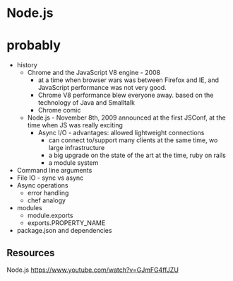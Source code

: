 # Node.js

# probably

* history
  * Chrome and the JavaScript V8 engine - 2008
    * at a time when browser wars was between Firefox and IE, and JavaScript performance was not very good.
    * Chrome V8 performance blew everyone away. based on the technology of Java and Smalltalk
    * Chrome comic
  * Node.js - November 8th, 2009 announced at the first JSConf, at the time when JS was really exciting
    * Async I/O - advantages: allowed lightweight connections
      * can connect to/support many clients at the same time, wo large infrastructure
      * a big upgrade on the state of the art at the time, ruby on rails
      * a module system
* Command line arguments
* File IO - sync vs async
* Async operations
  * error handling
  * chef analogy
* modules
  * module.exports
  * exports.PROPERTY_NAME
* package.json and dependencies

## Resources

Node.js https://www.youtube.com/watch?v=GJmFG4ffJZU
